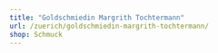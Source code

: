 ```yaml
---
title: "Goldschmiedin Margrith Tochtermann"
url: /zuerich/goldschmiedin-margrith-tochtermann/
shop: Schmuck
---
```

